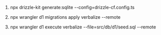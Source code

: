 1. npx drizzle-kit generate:sqlite --config=drizzle-cf.config.ts

2. npx wrangler d1 migrations apply verbalize --remote

3. npx wrangler d1 execute verbalize --file=src/db/d1/seed.sql --remote
